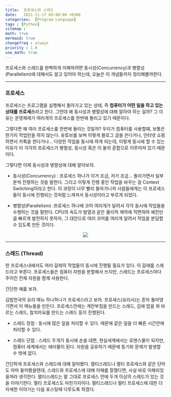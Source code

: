 ```yaml
---
title:  프로세스와 스레드
date:   2021-11-17 09:00:00 +0300
categories:  [Program Language]
tags : [Python]
sitemap :
math: true
mermaid: true
changefreq : always
priority : 1.0
use_math: true
---
```


프로세스와 스레드를 완벽하게 이해하려면 동시성(Concurrency)과 병렬성(Parallelism)에 대해서도 알고 있어야 하는데, 오늘은 이 개념들까지 정리해볼까한다. 

----------

### 프로세스  

프로세스는 프로그램을 실행해서 돌아가고 있는 상태, 즉 **컴퓨터가 어떤 일을 하고 있는 상태를 프로세스**라고 한다. 그런데 왜 동시성과 병렬성에 대해 알아야 하는 걸까? 그 이유는 운영체제가 여러개의 프로세스를 한번에 돌리고 있기 때문이다. 

그렇다면 왜 여러 프로세스를 한번에 돌리는 것일까? 우리가 컴퓨터를 사용할떄, 보통은 한가지 작업만을 하지 않는다. 유튜브를 보며 이렇게 블로그 글을 쓴다거나, 인터넷 쇼핑하면서 카톡을 한다거나... 다양한 작업을 동시에 하게 되는데, 이렇게 동시에 할 수 있는 이유가 이 각각의 프로세스가 병렬성, 동시성 혹은 이 둘의 혼합으로 이루어져 있기 때문이다.

그렇다면 이제 동시성과 병렬성에 대해 알아보자. 

* 동시성(Concurrency) : 프로세스 하나가 이거 조금, 저거 조금... 돌아가면서 일부분씩 진행하는 것을 말한다. 그리고 이렇게 진행 중인 작업을 바꾸는 걸 Context Switching이라고 한다. 이 과정이 너무 빨리 돌아가니까 사람들에게는 이 프로세스들이 동시에 진행되는 것처럼 느껴져서 동시성이라고 부르게 되었다.

* 병렬성(Parallelism) :프로세스 하나에 코어 여러개가 달려서 각각 동시에 작업들을 수행하는 것을 말한다. CPU의 속도가 발열과 같은 물리적 제약에 직면하여 예전만큼 빠르게 발전하지 못하자, 그 대안으로 여러 코어를 여러개 달려서 작업을 분담할 수 있도록 만든 것이다.


<center><img src="../../assets/images/process.jpeg" ></center> 

----------
### 스레드 (Thread)  

한 프로세스내에서도 여러 갈래의 작업들이 동시에 진행될 필요가 있다. 이 갈래를 스레드라고 부른다. 프로세스들은 컴퓨터 자원을 분할해서 쓰지만, 스레드는 프로세스마다 주어진 전체 자원을 함께 사용한다. 

간단한 예를 보자.

김밥천국의 요리 메뉴 하나하나가 프로세스라고 보자.
프로세스(요리사)는 혼자 돌아댕기면서 이 메뉴들을 만든다. 
프로세스안에는 계란부침을 만드는 스레드, 김에 밥을 펴 바르는 스레드, 참치마요를 만드는 스레드 등이 진행된다.

* 스레드 장점 : 동시에 많은 일을 처리할 수 있다. 때문에 같은 일을 더 빠른 시간안에 처리할 수 있다.

* 스레드 단점 : 스레드 두개가 동시에 손을 대면, 현실세계에서는 로맨스물이 되지만, 컴퓨터 세계에서는 에러물이 된다. 자원을 공유하기 때문에 동기화 문제가 발생할 수 밖에 없다. 


간단하게 프로세스와 스레드에 대해 알아봤다. 멀티스레드나 멀티 프로세스와 같은 단어도 아마 들어봤을텐데, 스레드와 프로세스에 대해 이해를 잘했다면, 사실 바로 이해되었을꺼라 생각한다. 멀티스레드는 말 그대로 프로세스 안에 두개 이상의 스레드가 있는 것을 이야기한다. 멀티 프로세스도 마찬가지이다. 멀티스레드나 멀티 프로세스에 대한 더 자세한 이야기는 다음 포스팅때 다루도록 하겠다. 